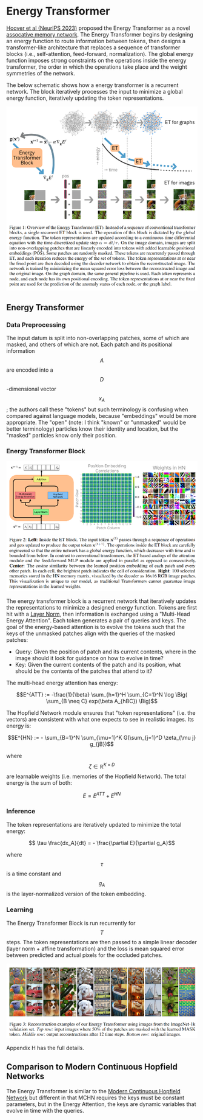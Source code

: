 # Energy Transformer

[Hoover et al (NeurIPS 2023)](https://arxiv.org/abs/2302.07253) proposed the Energy Transformer as a novel
[assocative memory network](../associative_memory.html). The Energy Transformer begins by designing an 
energy function to route information between tokens, then designs a transformer-like architecture that replaces a 
sequence of transformer blocks (i.e., self-attention, feed-forward, normalization). The global energy function
imposes strong constraints on the operations inside the energy transformer, the order in which the operations
take place and the weight symmetries of the network.

The below schematic shows how a energy transformer is a recurrent network. The block iteratively processes the input to 
minimize a global energy function, iteratively updating the token representations.

![](hoover_neurips_2023_energy_transformer/fig1.png)

## Energy Transformer

### Data Preprocessing

The input datum is split into non-overlapping patches, some of which are masked, and others of which are not.
Each patch and its positional information $$A$$ are encoded into a $$D$$-dimensional vector $$x_A$$; the authors
call these "tokens" but such terminology is confusing when compared against language models, because "embeddings" would be 
more appropriate. The "open" (note: I think "known" or "unmasked" would be better terminology) particles know their 
identity and location, but the "masked" particles know only their position.

### Energy Transformer Block

![](hoover_neurips_2023_energy_transformer/fig2.png)

The energy transformer block is a recurrent network that iteratively updates the representations to minimize
a designed energy function. Tokens are first hit with a [Layer Norm](../deep_learning/normalization.html),
then information is exchanged using a "Multi-Head Energy Attention". Each token generates a pair of queries
and keys. The goal of the energy-based attention is to evolve the tokens such that the keys of 
the unmasked patches align with the queries of the masked patches:

- Query: Given the position of patch and its current contents, where in the image should it look for guidance on how to evolve in time?
- Key: Given the current contents of the patch and its position, what should be the contents of the patches that attend to it? 

The multi-head energy attention has energy:

$$E^{ATT} := -\frac{1}{\beta} \sum_{h=1}^H \sum_{C=1}^N \log \Big( \sum_{B \neq C} exp(\beta A_{hBC}) \Big)$$

The Hopfield Network module ensures that "token representations" (i.e. the vectors) are consistent with what one expects
to see in realistic images. Its energy is:

$$E^{HN} := - \sum_{B=1}^N \sum_{\mu=1}^K G(\sum_{j=1}^D \zeta_{\mu j} g_{jB})$$

where $$\zeta \in \mathbb{R}^{K \times D}$$ are learnable weights (i.e. memories of the Hopfield Network).
The total energy is the sum of both:

$$E = E^{ATT} + E^{HN}$$

### Inference

The token representations are iteratively updated to minimize the total energy:

$$ \tau \frac{dx_A}{dt} = - \frac{\partial E}{\partial g_A}$$

where $$\tau$$ is a time constant and $$g_A$$ is the layer-normalized version of the token embedding.

### Learning

The Energy Transformer Block is run recurrently for $$T$$ steps. The token representations are then passed
to a simple linear decoder (layer norm + affine transformation) and the loss is mean squared error
between predicted and actual pixels for the occluded patches.

![](hoover_neurips_2023_energy_transformer/fig3.png)

Appendix H has the full details.

## Comparison to Modern Continuous Hopfield Networks

The Energy Transformer is similar to the [Modern Continuous Hopfield Network](../associative_memory/modern_continuous_hopfield_network.html)
but different in that MCHN requires the keys must be constant parameters, but in the Energy Attention, the keys
are dynamic variables that evolve in time with the queries.